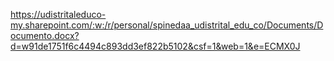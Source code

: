 https://udistritaleduco-my.sharepoint.com/:w:/r/personal/spinedaa_udistrital_edu_co/Documents/Documento.docx?d=w91de1751f6c4494c893dd3ef822b5102&csf=1&web=1&e=ECMX0J

